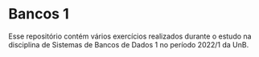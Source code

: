 # Bancos 1

Esse repositório contém vários exercícios realizados durante o estudo na disciplina de Sistemas de Bancos de Dados 1 no período 2022/1 da UnB.
